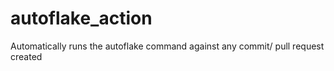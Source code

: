 # autoflake_action
Automatically runs the autoflake command against any commit/ pull request created
